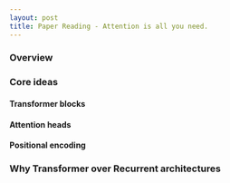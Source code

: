 ```yaml
---
layout: post
title: Paper Reading - Attention is all you need.
---
```


### Overview

### Core ideas

#### Transformer blocks

#### Attention heads

#### Positional encoding

### Why Transformer over Recurrent architectures
